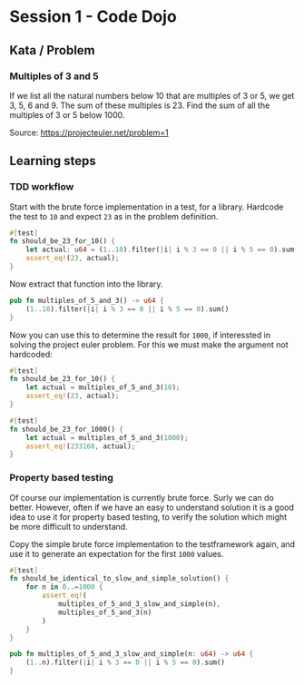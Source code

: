 # Session 1 - Code Dojo

## Kata / Problem

### Multiples of 3 and 5

If we list all the natural numbers below 10 that are multiples of 3 or 5, we get 3, 5, 6 and 9. The sum of these multiples is 23. Find the sum of all the multiples of 3 or 5 below 1000.

Source: <https://projecteuler.net/problem=1>

## Learning steps

### TDD workflow

Start with the brute force implementation in a test, for a library. Hardcode the test to `10` and expect `23` as in the problem definition.

```rust
#[test]
fn should_be_23_for_10() {
    let actual: u64 = (1..10).filter(|i| i % 3 == 0 || i % 5 == 0).sum();
    assert_eq!(23, actual);
}
```

Now extract that function into the library.

```rust
pub fn multiples_of_5_and_3() -> u64 {
    (1..10).filter(|i| i % 3 == 0 || i % 5 == 0).sum()
}
```

Now you can use this to determine the result for `1000`, if interessted in solving the project euler problem. For this we must make the argument not hardcoded:

```rust
#[test]
fn should_be_23_for_10() {
    let actual = multiples_of_5_and_3(10);
    assert_eq!(23, actual);
}

#[test]
fn should_be_23_for_1000() {
    let actual = multiples_of_5_and_3(1000);
    assert_eq!(233168, actual);
}
```

### Property based testing

Of course our implementation is currently brute force. Surly we can do better. However, often if we have an easy to understand solution it is a good idea to use it for property based testing, to verify the solution which might be more difficult to understand.

Copy the simple brute force implementation to the testframework again, and use it to generate an expectation for the first `1000` values.

```rust
#[test]
fn should_be_identical_to_slow_and_simple_solution() {
    for n in 0..=1000 {
        assert_eq!(
            multiples_of_5_and_3_slow_and_simple(n),
            multiples_of_5_and_3(n)
        )
    }
}

pub fn multiples_of_5_and_3_slow_and_simple(n: u64) -> u64 {
    (1..n).filter(|i| i % 3 == 0 || i % 5 == 0).sum()
}
```
